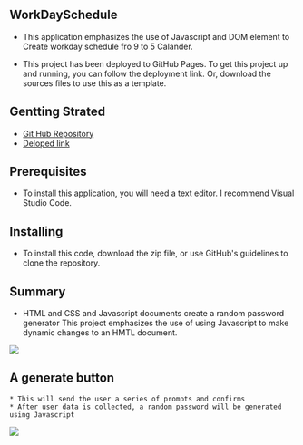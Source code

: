 ## WorkDaySchedule
* This application emphasizes the use of Javascript and DOM element to Create workday schedule fro 9 to 5 Calander.

* This project has been deployed to GitHub Pages. To get this project up and running, you can follow the deployment link. Or, download the sources files to use this as a template.

## Gentting Strated
* [Git Hub Repository](https://github.com/Preranashukla/WorkDaySchedule.git)
* [Deloped link](https://preranashukla.github.io/WorkDaySchedule/)

## Prerequisites
* To install this application, you will need a text editor. I recommend Visual Studio Code.

## Installing
* To install this code, download the zip file, or use GitHub's guidelines to clone the repository.

## Summary
* HTML and CSS and Javascript documents create a random password generator
This project emphasizes the use of using Javascript to make dynamic changes to an HMTL document.

![](./docs/Demo.PNG)
## A generate button
    * This will send the user a series of prompts and confirms
    * After user data is collected, a random password will be generated using Javascript

![](./docs/pass.PNG)



